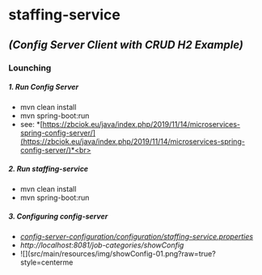 # staffing-service
## *(Config Server Client with CRUD H2 Example)*
### Lounching
##### 1. Run Config Server
* mvn clean install
* mvn spring-boot:run
* see: *[https://zbciok.eu/java/index.php/2019/11/14/microservices-spring-config-server/](https://zbciok.eu/java/index.php/2019/11/14/microservices-spring-config-server/)*<br>
##### 2. Run *staffing-service*<br>
* mvn clean install
* mvn spring-boot:run
##### 3. Configuring config-server
* *[ config-server-configuration/configuration/staffing-service.properties ](https://github.com/ZbCiok/config-server-configuration/blob/master/configuration/staffing-service.properties)*
* *http://localhost:8081/job-categories/showConfig*
* ![](src/main/resources/img/showConfig-01.png?raw=true?style=centerme
